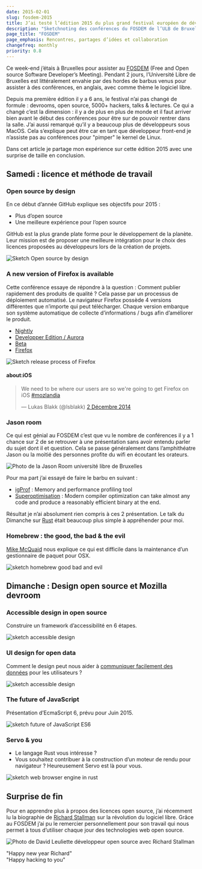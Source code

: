 ```yaml
---
date: 2015-02-01
slug: fosdem-2015
title: J’ai testé l’édition 2015 du plus grand festival européen de développeurs open source
description: "Sketchnoting des conférences du FOSDEM de l’ULB de Bruxelles"
page_title: "FOSDEM"
page_emphasis: Rencontres, partages d’idées et collaboration
changefreq: monthly
priority: 0.8
---
```


Ce week-end j’étais à Bruxelles pour assister au [FOSDEM](https://fosdem.org/) (Free and Open source Software Developer’s Meeting). Pendant 2 jours, l’Université Libre de Bruxelles est littéralement envahie par des hordes de barbus venus pour assister à des conférences, en anglais, avec comme thème le logiciel libre.

Depuis ma première édition il y a 6 ans, le festival n’ai pas changé de formule : devrooms, open source, 5000+ hackers, talks & lectures. Ce qui a changé c’est la dimension : il y a de plus en plus de monde et il faut arriver bien avant le début des conférences pour être sur de pouvoir rentrer dans la salle. J’ai aussi remarqué qu’il y a beaucoup plus de développeurs sous MacOS. Cela s’explique peut être car en tant que développeur front-end je n’assiste pas au conférences pour "pimper" le kernel de Linux.

Dans cet article je partage mon expérience sur cette édition 2015 avec une surprise de taille en conclusion.

## Samedi : licence et méthode de travail

### Open source by design

En ce début d’année GitHub explique ses objectifs pour 2015 :

- Plus d’open source
- Une meilleure expérience pour l’open source

GitHub est la plus grande plate forme pour le développement de la planète. Leur mission est de proposer une meilleure intégration pour le choix des licences proposées au développeurs lors de la création de projets.

![Sketch Open source by design](https://farm8.staticflickr.com/7331/16222647059_41c30ff63c_c.jpg)

### A new version of Firefox is available

Cette conférence essaye de répondre à la question : Comment publier rapidement des produits de qualité ? Cela passe par un processus de déploiement automatisé. Le navigateur Firefox possède 4 versions différentes que n’importe qui peut télécharger. Chaque version embarque son système automatique de collecte d’informations / bugs afin d’améliorer le produit.

- [Nightly](https://nightly.mozilla.org/)
- [Developper Edition / Aurora](https://www.mozilla.org/fr/firefox/developer/)
- [Beta](https://www.mozilla.org/en-US/firefox/channel/#beta)
- [Firefox](https://www.mozilla.org/fr/firefox/new/)

![Sketch release process of Firefox](https://farm9.staticflickr.com/8600/16383683366_c5fb0e1ba5_c.jpg)

#### about:iOS

<blockquote class="twitter-tweet" lang="fr"><p>We need to be where our users are so we&#39;re going to get Firefox on iOS <a href="https://twitter.com/hashtag/mozlandia?src=hash">#mozlandia</a></p>&mdash; Lukas Blakk (@lsblakk) <a href="https://twitter.com/lsblakk/status/539843892300898304">2 Décembre 2014</a></blockquote> <script async src="//platform.twitter.com/widgets.js" charset="utf-8"></script>

### Jason room

Ce qui est génial au FOSDEM c’est que vu le nombre de conférences il y a 1 chance sur 2 de se retrouver à une présentation sans avoir entendu parler du sujet dont il et question. Cela se passe généralement dans l’amphithéatre Jason ou la moitié des personnes profite du wifi en écoutant les orateurs.

![Photo de la Jason Room université libre de Bruxelles](https://farm8.staticflickr.com/7286/16234891138_d92b4b766f_b.jpg)

Pour ma part j’ai essayé de faire le barbu en suivant :

- [igProf](https://fosdem.org/2015/schedule/event/igprof_the_ignominous_profiler/) : Memory and performance profiling tool
- [Superoptimisation](https://fosdem.org/2015/schedule/event/superoptimization/) : Modern compiler optimization can take almost any code and produce a reasonably efficient binary at the end.

Résultat je n’ai absolument rien compris à ces 2 présentation. Le talk du Dimanche sur [Rust](http://en.wikipedia.org/wiki/Rust_%28programming_language%29) était beaucoup plus simple à appréhender pour moi.

### Homebrew : the good, the bad & the evil

[Mike McQuaid](https://github.com/mikemcquaid) nous explique ce qui est difficile dans la maintenance d’un gestionnaire de paquet pour OSX.

![sketch homebrew good bad and evil](https://farm8.staticflickr.com/7297/16223418760_de1a6af0f8_c.jpg)

## Dimanche : Design open source et Mozilla devroom

### Accessible design in open source

Construire un framework d’accessibilité en 6 étapes.

![sketch accessible design](https://farm8.staticflickr.com/7417/16416721192_ac1e48bf0a_c.jpg)

### UI design for open data

Comment le design peut nous aider à [communiquer facilement des données](http://www.slideshare.net/HollieLubbock/ui-design-for-open-data-v2-nov-2014) pour les utilisateurs ?

![sketch accessible design](https://farm8.staticflickr.com/7301/16232045397_bb8b4945b3_c.jpg)

### The future of JavaScript

Présentation d’EcmaScript 6, prévu pour Juin 2015.

![sketch future of JavaScript ES6](https://farm9.staticflickr.com/8569/16232766187_0ec5187c70_c.jpg)

### Servo & you

- Le langage Rust vous intéresse ?
- Vous souhaitez contribuer à la construction d’un moteur de rendu pour navigateur ?
Heureusement Servo est là pour vous.

![sketch web browser engine in rust](https://farm8.staticflickr.com/7293/16232809899_7e43ee46c8_c.jpg)

## Surprise de fin

Pour en apprendre plus à propos des licences open source, j’ai récemment lu la biographie de <a href="http://www.amazon.fr/gp/product/2212136358/ref=as_li_tl?ie=UTF8&camp=1642&creative=19458&creativeASIN=2212136358&linkCode=as2&tag=davidl-21&linkId=KTTKKNA65LESMI3G">Richard Stallman</a><img src="http://ir-fr.amazon-adsystem.com/e/ir?t=davidl-21&l=as2&o=8&a=2212136358" width="1" height="1" border="0" alt="" style="border:none !important; margin:0px !important;" /> sur la révolution du logiciel libre. Grâce au FOSDEM j’ai pu le remercier personnellement pour son travail qui nous permet à tous d’utiliser chaque jour des technologies web open source.

![Photo de David Leuliette développeur open source avec Richard Stallman](https://farm8.staticflickr.com/7415/16419176601_e244bf4c83.jpg)

"Happy new year Richard"<br>
"Happy hacking to you"
